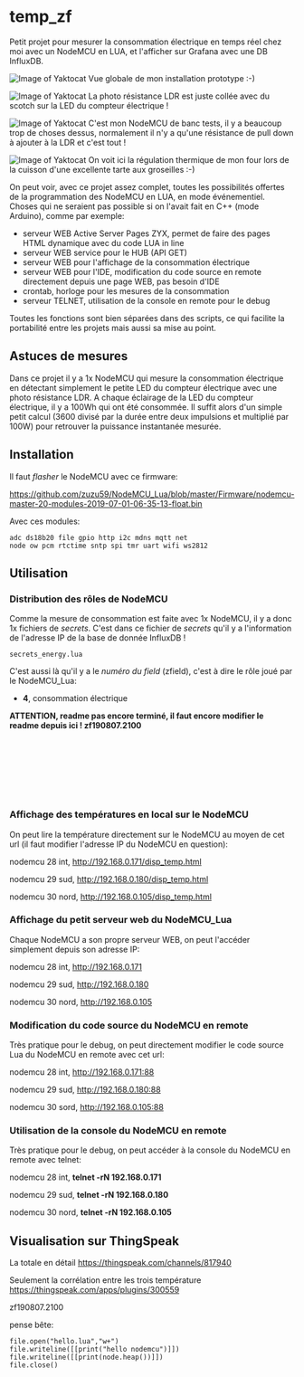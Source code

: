 # temp_zf

Petit projet pour mesurer la consommation électrique en temps réel chez moi avec un NodeMCU en LUA, et  l'afficher sur Grafana avec une DB InfluxDB.

![Image of Yaktocat](https://raw.githubusercontent.com/zuzu59/NodeMCU_Lua/master/Mesures/energy/img/20190805_134510.jpg)
Vue globale de mon installation prototype :-)

![Image of Yaktocat](https://raw.githubusercontent.com/zuzu59/NodeMCU_Lua/master/Mesures/energy/img/20190805_134459.jpg)
La photo résistance LDR est juste collée avec du scotch sur la LED du compteur électrique !

![Image of Yaktocat](https://raw.githubusercontent.com/zuzu59/NodeMCU_Lua/master/Mesures/energy/img/20190805_134504.jpg)
C'est mon NodeMCU de banc tests, il y a beaucoup trop de choses dessus, normalement il n'y a qu'une résistance de pull down à ajouter à la LDR et c'est tout !

![Image of Yaktocat](https://raw.githubusercontent.com/zuzu59/NodeMCU_Lua/master/Mesures/energy/img/Screenshot_20190807-221648_Chrome.jpg)
On voit ici la régulation thermique de mon four lors de la cuisson d'une excellente tarte aux groseilles :-)

On peut voir, avec ce projet assez complet, toutes les possibilités offertes de la programmation des NodeMCU en LUA, en mode événementiel. <br>
Choses qui ne seraient pas possible si on l'avait fait en C++ (mode Arduino), comme par exemple:

* serveur WEB Active Server Pages ZYX, permet de faire des pages HTML dynamique avec du code LUA in line
* serveur WEB service pour le HUB (API GET)
* serveur WEB pour l'affichage de la consommation électrique
* serveur WEB pour l'IDE, modification du code source en remote directement depuis une page WEB, pas besoin d'IDE
* crontab, horloge pour les mesures de la consommation
* serveur TELNET, utilisation de la console en remote pour le debug

Toutes les fonctions sont bien séparées dans des scripts, ce qui facilite la portabilité entre les projets mais aussi sa mise au point.



## Astuces de mesures

Dans ce projet il y a 1x NodeMCU qui mesure la consommation électrique en détectant simplement le petite LED du compteur électrique avec une photo résistance LDR. A chaque éclairage de la LED du compteur électrique, il y a 100Wh qui ont été consommée. Il suffit alors d'un simple petit calcul (3600 divisé par la durée entre deux impulsions et multiplié par 100W) pour retrouver la puissance instantanée mesurée.



## Installation

Il faut *flasher* le NodeMCU avec ce firmware:

https://github.com/zuzu59/NodeMCU_Lua/blob/master/Firmware/nodemcu-master-20-modules-2019-07-01-06-35-13-float.bin


Avec ces modules:

```
adc ds18b20 file gpio http i2c mdns mqtt net
node ow pcm rtctime sntp spi tmr uart wifi ws2812
```


## Utilisation

### Distribution des rôles de NodeMCU

Comme la mesure de consommation est faite avec 1x NodeMCU, il y a donc 1x fichiers de *secrets*. C'est dans ce fichier de *secrets* qu'il y a l'information de l'adresse IP de la base de donnée InfluxDB !<br>

```
secrets_energy.lua
```

C'est aussi là qu'il y a le *numéro du field* (zfield), c'est à dire le rôle joué par le NodeMCU_Lua:

* **4**, consommation électrique




**ATTENTION, readme pas encore terminé, il faut encore modifier le readme depuis ici ! zf190807.2100**

<br>
<br>
<br>
<br>
<br>
<br>

### Affichage des températures en local sur le NodeMCU

On peut lire la température directement sur le NodeMCU au moyen de cet url (il faut modifier l'adresse IP du NodeMCU en question):

nodemcu 28 int, http://192.168.0.171/disp_temp.html

nodemcu 29 sud, http://192.168.0.180/disp_temp.html

nodemcu 30 nord, http://192.168.0.105/disp_temp.html


### Affichage du petit serveur web du NodeMCU_Lua

Chaque NodeMCU a son propre serveur WEB, on peut l'accéder simplement depuis son adresse IP:

nodemcu 28 int, http://192.168.0.171

nodemcu 29 sud, http://192.168.0.180

nodemcu 30 nord, http://192.168.0.105


### Modification du code source du NodeMCU en remote

Très pratique pour le debug, on peut directement modifier le code source Lua du NodeMCU en remote avec cet url:

nodemcu 28 int, http://192.168.0.171:88

nodemcu 29 sud, http://192.168.0.180:88

nodemcu 30 sord, http://192.168.0.105:88


### Utilisation de la console du NodeMCU en remote

Très pratique pour le debug, on peut accéder à la console du NodeMCU en remote avec telnet:

nodemcu 28 int, **telnet -rN 192.168.0.171**

nodemcu 29 sud, **telnet -rN 192.168.0.180**

nodemcu 30 nord, **telnet -rN 192.168.0.105**


## Visualisation sur ThingSpeak
La totale en détail
https://thingspeak.com/channels/817940

Seulement la corrélation entre les trois température
https://thingspeak.com/apps/plugins/300559


zf190807.2100


pense bête:

```
file.open("hello.lua","w+")
file.writeline([[print("hello nodemcu")]])
file.writeline([[print(node.heap())]])
file.close()
```
